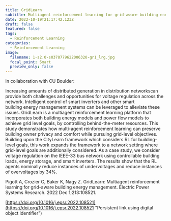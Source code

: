 ```yaml
---
title: GridLearn
subtitle: Multiagent reinforcement learning for grid-aware building energy management
date: 2022-10-19T21:17:42.123Z
draft: false
featured: false
tags:
  - Reinforcement Learning
categories:
  - Reinforcement Learning
image:
  filename: 1-s2.0-s0378779622006320-gr1_lrg.jpg
  focal_point: Smart
  preview_only: false
---
```

In collaboration with CU Boulder:

Increasing amounts of distributed generation in distribution networkscan provide both challenges and opportunities for voltage regulation across the network. Intelligent control of smart inverters and other smart building energy management systems can be leveraged to alleviate these issues. GridLearn is a multiagent reinforcement learning platform that incorporates both building energy models and power flow models to achieve grid level goals, by controlling behind-the-meter resources. This study demonstrates how multi-agent reinforcement learning can preserve building owner privacy and comfort while pursuing grid-level objectives. Building upon the CityLearn framework which considers RL for building-level goals, this work expands the framework to a network setting where grid-level goals are additionally considered. As a case study, we consider voltage regulation on the IEEE-33 bus network using controllable building loads, energy storage, and smart inverters. The results show that the RL agents nominally reduce instances of undervoltages and reduce instances of overvoltages by 34%.



Pigott A, Crozier C, Baker K, Nagy Z. GridLearn: Multiagent reinforcement learning for grid-aware building energy management. Electric Power Systems Research. 2022 Dec 1;213:108521.

[https://doi.org/10.1016/j.epsr.2022.108521](https://doi.org/10.1016/j.epsr.2022.108521 "Persistent link using digital object identifier")